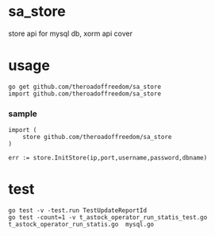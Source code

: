 # sa_store
store api for mysql db, xorm api cover


# usage 
```
go get github.com/theroadoffreedom/sa_store
import github.com/theroadoffreedom/sa_store
```

### sample
```
import (
	store github.com/theroadoffreedom/sa_store
)

err := store.InitStore(ip,port,username,password,dbname)
```

# test
```
go test -v -test.run TestUpdateReportId
go test -count=1 -v t_astock_operator_run_statis_test.go t_astock_operator_run_statis.go  mysql.go
```
